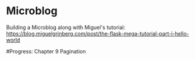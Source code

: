 # Microblog
Building a Microblog along with Miguel's tutorial: https://blog.miguelgrinberg.com/post/the-flask-mega-tutorial-part-i-hello-world

#Progress:
Chapter 9 Pagination
